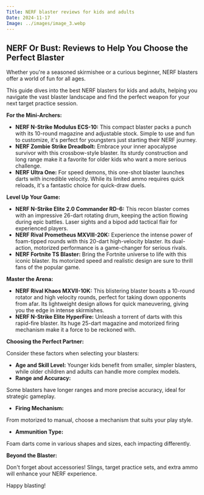 ```yaml
---
Title: NERF blaster reviews for kids and adults
Date: 2024-11-17
Image: ../images/image_3.webp
---
```


## NERF Or Bust: Reviews to Help You Choose the Perfect Blaster

Whether you're a seasoned skirmishee or a curious beginner, NERF blasters offer a world of fun for all ages. 

This guide dives into the best NERF blasters for kids and adults, helping you navigate the vast blaster landscape and find the perfect weapon for your next target practice session.

**For the Mini-Archers:**

* **NERF N-Strike Modulus ECS-10:** This compact blaster packs a punch with its 10-round magazine and adjustable stock. Simple to use and fun to customize, it's perfect for youngsters just starting their NERF journey.
* **NERF Zombie Strike Dreadbolt:** Embrace your inner apocalypse survivor with this crossbow-style blaster. Its sturdy construction and long range make it a favorite for older kids who want a more serious challenge.
* **NERF Ultra One:** For speed demons, this one-shot blaster launches darts with incredible velocity. While its limited ammo requires quick reloads, it's a fantastic choice for quick-draw duels.

**Level Up Your Game:**

* **NERF N-Strike Elite 2.0 Commander RD-6:**  This recon blaster comes with an impressive 26-dart rotating drum, keeping the action flowing during epic battles. Laser sights and a bipod add tactical flair for experienced players.
* **NERF Rival Prometheus MXVIII-20K:** Experience the intense power of foam-tipped rounds with this 20-dart high-velocity blaster. Its dual-action, motorized performance is a game-changer for serious rivals.
* **NERF Fortnite TS Blaster:** Bring the Fortnite universe to life with this iconic blaster. Its motorized speed and realistic design are sure to thrill fans of the popular game. 

**Master the Arena:**

* **NERF Rival Khaos MXVII-10K:** This blistering blaster boasts a 10-round rotator and high velocity rounds, perfect for taking down opponents from afar. Its lightweight design allows for quick maneuvering, giving you the edge in intense skirmishes.
* **NERF N-Strike Elite HyperFire:** Unleash a torrent of darts with this rapid-fire blaster.  Its huge 25-dart magazine and motorized firing mechanism make it a force to be reckoned with.

**Choosing the Perfect Partner:**

Consider these factors when selecting your blasters:

* **Age and Skill Level:** Younger kids benefit from smaller, simpler blasters, while older children and adults can handle more complex models.
* **Range and Accuracy:**  

Some blasters have longer ranges and more precise accuracy, ideal for strategic gameplay.
* **Firing Mechanism:**  

From motorized to manual, choose a mechanism that suits your play style.

* **Ammunition Type:**  

Foam darts come in various shapes and sizes, each impacting differently.

**Beyond the Blaster:**

Don't forget about accessories!  Slings, target practice sets, and extra ammo will enhance your NERF experience.


Happy blasting! 
 
